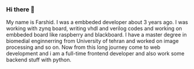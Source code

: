 ### Hi there 👋

My name is Farshid. I was a embbeded developer about 3 years ago. I was working with zynq board, writing vhdl and verilog codes and working on embbeded board like raspberry and blackboard. I have a master degree in biomedial enginnerring from University of tehran and worked on image processing and so on. Now from this long journey come to web development and i am a full-time frontend developer and also work some backend stuff with python. 

<!--
**bashidagha/bashidagha** is a ✨ _special_ ✨ repository because its `README.md` (this file) appears on your GitHub profile.

Here are some ideas to get you started:

- 🔭 I’m currently working on ...
- 🌱 I’m currently learning ...
- 👯 I’m looking to collaborate on ...
- 🤔 I’m looking for help with ...
- 💬 Ask me about ...
- 📫 How to reach me: ...
- 😄 Pronouns: ...
- ⚡ Fun fact: ...
-->
